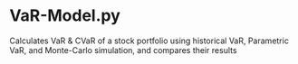 # VaR-Model.py
Calculates VaR &amp; CVaR of a stock portfolio using historical VaR, Parametric VaR, and Monte-Carlo simulation, and compares their results

